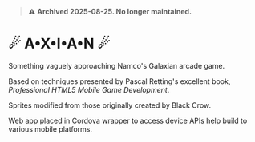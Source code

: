 > **⚠️ Archived 2025-08-25. No longer maintained.**

# ☄  A•X•I•A•N ☄
Something vaguely approaching Namco's Galaxian arcade game.

Based on techniques presented by Pascal Retting's excellent book, <cite>Professional HTML5 Mobile Game Development</cite>.

Sprites modified from those originally created by Black Crow.

Web app placed in Cordova wrapper to access device APIs help build to various mobile platforms.


